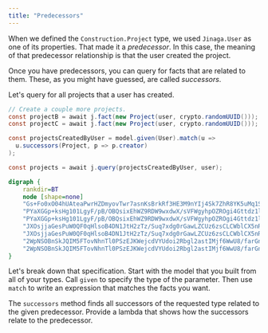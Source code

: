 ```yaml
---
title: "Predecessors"
---
```


When we defined the `Construction.Project` type, we used `Jinaga.User` as one of its properties.
That made it a *predecessor*.
In this case, the meaning of that predecessor relationship is that the user created the project.

Once you have predecessors, you can query for facts that are related to them.
These, as you might have guessed, are called *successors*.

Let's query for all projects that a user has created.

```csharp
// Create a couple more projects.
const projectB = await j.fact(new Project(user, crypto.randomUUID()));
const projectC = await j.fact(new Project(user, crypto.randomUUID()));

const projectsCreatedByUser = model.given(User).match(u =>
  u.successors(Project, p => p.creator)
);

const projects = await j.query(projectsCreatedByUser, user);
```

```dot
digraph {
    rankdir=BT
    node [shape=none]
    "Gs+Fo0xO04hUAteaPwrHZDmyovTwr7asnKsBrkRf3HE3M9nYIj4Sk7ZhR8YK5uMq1SMHPrQohtQNwo9B7whK0w==" [label=<<TABLE BORDER="0" CELLBORDER="1" CELLSPACING="0"><TR><TD COLSPAN="2">Jinaga.User</TD></TR><TR><TD>publicKey</TD><TD>--- TEST USER ---</TD></TR></TABLE>>]
    "PYaXGGp+ksHg101LgyF/pB/OBQsixEhWZ9RDW9wxdwX/sVFWgyhpOZROgi4Gttdz1lWJ5Un0pJPJ5MvXEk1TCQ==" [label=<<TABLE BORDER="1" CELLBORDER="1" CELLSPACING="0"><TR><TD COLSPAN="2">Construction.Project</TD></TR><TR><TD>id</TD><TD>52eb9df8-7b1c-43d4-9...</TD></TR></TABLE>>]
    "PYaXGGp+ksHg101LgyF/pB/OBQsixEhWZ9RDW9wxdwX/sVFWgyhpOZROgi4Gttdz1lWJ5Un0pJPJ5MvXEk1TCQ==" -> "Gs+Fo0xO04hUAteaPwrHZDmyovTwr7asnKsBrkRf3HE3M9nYIj4Sk7ZhR8YK5uMq1SMHPrQohtQNwo9B7whK0w==" [label=" creator"]
    "JXOsjjaGesPuW0QF0qHlsoB4DN1JtH2zTz/Suq7xdg0rGawLZCUz6zsCLCWblCX5nRZBytRLx6Anbjjw7PQUoQ==" [label=<<TABLE BORDER="1" CELLBORDER="1" CELLSPACING="0"><TR><TD COLSPAN="2">Construction.Project</TD></TR><TR><TD>id</TD><TD>967202a9-1b33-442e-8...</TD></TR></TABLE>>]
    "JXOsjjaGesPuW0QF0qHlsoB4DN1JtH2zTz/Suq7xdg0rGawLZCUz6zsCLCWblCX5nRZBytRLx6Anbjjw7PQUoQ==" -> "Gs+Fo0xO04hUAteaPwrHZDmyovTwr7asnKsBrkRf3HE3M9nYIj4Sk7ZhR8YK5uMq1SMHPrQohtQNwo9B7whK0w==" [label=" creator"]
    "2WpNSOBnSkJQIM5FTovNhnTl0PSzEJKWejcdVYUdoi2Rbgl2astIMjf6WwU8/farGnt5fRU8TmdJhNkD+hE41Q==" [label=<<TABLE BORDER="1" CELLBORDER="1" CELLSPACING="0"><TR><TD COLSPAN="2">Construction.Project</TD></TR><TR><TD>id</TD><TD>36b8402a-6993-4f89-a...</TD></TR></TABLE>>]
    "2WpNSOBnSkJQIM5FTovNhnTl0PSzEJKWejcdVYUdoi2Rbgl2astIMjf6WwU8/farGnt5fRU8TmdJhNkD+hE41Q==" -> "Gs+Fo0xO04hUAteaPwrHZDmyovTwr7asnKsBrkRf3HE3M9nYIj4Sk7ZhR8YK5uMq1SMHPrQohtQNwo9B7whK0w==" [label=" creator"]
}
```

Let's break down that specification.
Start with the model that you built from all of your types.
Call `given` to specify the type of the parameter.
Then use `match` to write an expression that matches the facts you want.

The `successors` method finds all successors of the requested type related to the given predecessor.
Provide a lambda that shows how the successors relate to the predecessor.